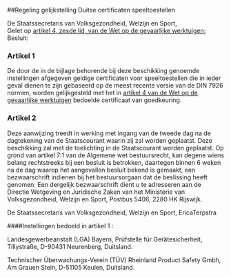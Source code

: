 <meta http-equiv='Content-Type' content='text/html; charset=utf-8' />

##Regeling gelijkstelling Duitse certificaten speeltoestellen 

De Staatssecretaris van Volksgezondheid, Welzijn en Sport,  
Gelet op [artikel 4, zesde lid, van de Wet op de gevaarlijke werktuigen](../../../../../../../wet/wet/op/de/gevaarlijke/werktuigen/BWBR0002087/README.md);
Besluit:     

### Artikel  1  

De door de in de bijlage behorende bij deze beschikking genoemde instellingen afgegeven geldige certificaten voor speeltoestellen die in ieder geval dienen te zijn gebaseerd op de meest recente versie van de DIN 7926 normen, worden gelijkgesteld met het in [artikel 4 van de Wet op de gevaarlijke werktuigen](../../../../../../../wet/wet/op/de/gevaarlijke/werktuigen/BWBR0002087/README.md) bedoelde certificaat van goedkeuring.  

### Artikel  2  

Deze aanwijzing treedt in werking met ingang van de tweede dag na de dagtekening van de Staatscourant waarin zij zal worden geplaatst. 
Deze beschikking zal met de toelichting in de Staatscourant worden geplaatst. Op grond van artikel 7:1 van de Algemene wet bestuursrecht, kan degene wiens belang rechtstreeks bij een besluit is betrokken, daartegen binnen 6 weken na de dag waarop het aangevallen besluit bekend is gemaakt, een bezwaarschrift indienen bij het bestuursorgaan dat de beslissing heeft genomen. Een dergelijk bezwaarschrift dient u te adresseren aan de Directie Wetgeving en Juridische Zaken van het Ministerie van Volksgezondheid, Welzijn en Sport, Postbus 5406, 2280 HK Rijswijk. 

De 
Staatssecretaris van Volksgezondheid, Welzijn en Sport, 
EricaTerpstra   

####Instellingen bedoeld in artikel 1 :

Landesgewerbeanstalt (LGA) Bayern, Prüfstelle für Gerätesicherheit, Tillystraße, D-90431 Neurenberg, Duitsland.

Technischer Überwachungs-Verein (TÜV) Rheinland Product Safety Gmbh, Am Grauen Stein, D-51105 Keulen, Duitsland.
